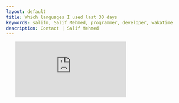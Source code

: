 ```yaml
---
layout: default
title: Which languages I used last 30 days
keywords: salifm, Salif Mehmed, programmer, developer, wakatime
description: Contact | Salif Mehmed
---
```


<figure style="width:90%; max-width:1000px; margin:auto;"><embed src="https://wakatime.com/share/@salifm/6ccf8096-a57a-4a7e-b766-c1f95bf57e46.svg" /></figure>
